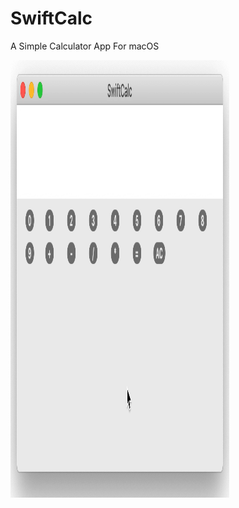 # SwiftCalc

A Simple Calculator App For macOS

<img src="/Screenrecording/Demo.gif" alt="drawing" width="350" height="700"/>

